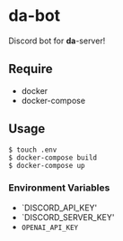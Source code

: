 # da-bot

Discord bot for **da**-server! 

## Require

- docker
- docker-compose

## Usage

```
$ touch .env
$ docker-compose build
$ docker-compose up
```

### Environment Variables

- `DISCORD_API_KEY'
- `DISCORD_SERVER_KEY'
- `OPENAI_API_KEY`
